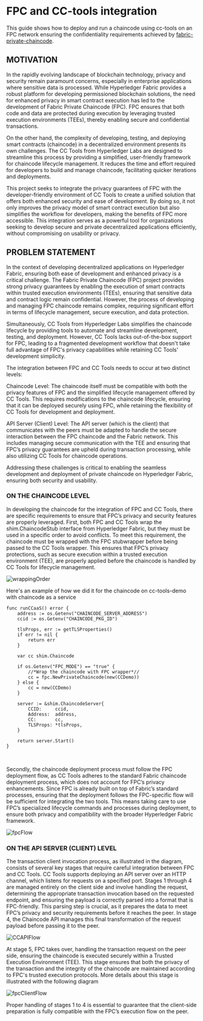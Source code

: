 # FPC and CC-tools integration

This guide shows how to deploy and run a chaincode using cc-tools on an FPC network ensuring the confidentiality requirements achieved by [fabric-private-chaincode](https://github.com/hyperledger/fabric-private-chaincode).

## MOTIVATION

In the rapidly evolving landscape of blockchain technology, privacy and security remain paramount concerns, especially in enterprise applications where sensitive data is processed. While Hyperledger Fabric provides a robust platform for developing permissioned blockchain solutions, the need for enhanced privacy in smart contract execution has led to the development of Fabric Private Chaincode (FPC). FPC ensures that both code and data are protected during execution by leveraging trusted execution environments (TEEs), thereby enabling secure and confidential transactions.

On the other hand, the complexity of developing, testing, and deploying smart contracts (chaincode) in a decentralized environment presents its own challenges. The CC Tools from Hyperledger Labs are designed to streamline this process by providing a simplified, user-friendly framework for chaincode lifecycle management. It reduces the time and effort required for developers to build and manage chaincode, facilitating quicker iterations and deployments.

This project seeks to integrate the privacy guarantees of FPC with the developer-friendly environment of CC Tools to create a unified solution that offers both enhanced security and ease of development. By doing so, it not only improves the privacy model of smart contract execution but also simplifies the workflow for developers, making the benefits of FPC more accessible. This integration serves as a powerful tool for organizations seeking to develop secure and private decentralized applications efficiently, without compromising on usability or privacy.

## PROBLEM STATEMENT

In the context of developing decentralized applications on Hyperledger Fabric, ensuring both ease of development and enhanced privacy is a critical challenge. The Fabric Private Chaincode (FPC) project provides strong privacy guarantees by enabling the execution of smart contracts within trusted execution environments (TEEs), ensuring that sensitive data and contract logic remain confidential. However, the process of developing and managing FPC chaincode remains complex, requiring significant effort in terms of lifecycle management, secure execution, and data protection.

Simultaneously, CC Tools from Hyperledger Labs simplifies the chaincode lifecycle by providing tools to automate and streamline development, testing, and deployment. However, CC Tools lacks out-of-the-box support for FPC, leading to a fragmented development workflow that doesn't take full advantage of FPC's privacy capabilities while retaining CC Tools' development simplicity.

The integration between FPC and CC Tools needs to occur at two distinct levels:

Chaincode Level: The chaincode itself must be compatible with both the privacy features of FPC and the simplified lifecycle management offered by CC Tools. This requires modifications to the chaincode lifecycle, ensuring that it can be deployed securely using FPC, while retaining the flexibility of CC Tools for development and deployment.

API Server (Client) Level: The API server (which is the client) that communicates with the peers must be adapted to handle the secure interaction between the FPC chaincode and the Fabric network. This includes managing secure communication with the TEE and ensuring that FPC’s privacy guarantees are upheld during transaction processing, while also utilizing CC Tools for chaincode operations.

Addressing these challenges is critical to enabling the seamless development and deployment of private chaincode on Hyperledger Fabric, ensuring both security and usability.


### ON THE CHAINCODE LEVEL

In developing the chaincode for the integration of FPC and CC Tools, there are specific requirements to ensure that FPC’s privacy and security features are properly leveraged. First, both FPC and CC Tools wrap the shim.ChaincodeStub interface from Hyperledger Fabric, but they must be used in a specific order to avoid conflicts. To meet this requirement, the chaincode must be wrapped with the FPC stubwrapper before being passed to the CC Tools wrapper. This ensures that FPC’s privacy protections, such as secure execution within a trusted execution environment (TEE), are properly applied before the chaincode is handled by CC Tools for lifecycle management.

![wrappingOrder](./wrappingOrder.png)

Here's an example of how we did it for the chaincode on cc-tools-demo with chaincode as a service

```
func runCCaaS() error {
	address := os.Getenv("CHAINCODE_SERVER_ADDRESS")
	ccid := os.Getenv("CHAINCODE_PKG_ID")

	tlsProps, err := getTLSProperties()
	if err != nil {
		return err
	}

	var cc shim.Chaincode

	if os.Getenv("FPC_MODE") == "true" {
        //*Wrap the chaincode with FPC wrapper*//
		cc = fpc.NewPrivateChaincode(new(CCDemo))
	} else {
		cc = new(CCDemo)
	}

	server := &shim.ChaincodeServer{
		CCID:     ccid,
		Address:  address,
		CC:       cc,
		TLSProps: *tlsProps,
	}

	return server.Start()
}
```
<br>

Secondly, the chaincode deployment process must follow the FPC deployment flow, as CC Tools adheres to the standard Fabric chaincode deployment process, which does not account for FPC’s privacy enhancements. Since FPC is already built on top of Fabric’s standard processes, ensuring that the deployment follows the FPC-specific flow will be sufficient for integrating the two tools. This means taking care to use FPC’s specialized lifecycle commands and processes during deployment, to ensure both privacy and compatibility with the broader Hyperledger Fabric framework.


![fpcFlow](./fpcFlow.png)


### ON THE API SERVER (CLIENT) LEVEL

The transaction client invocation process, as illustrated in the diagram, consists of several key stages that require careful integration between FPC and CC Tools. CC Tools supports deploying an API server over an HTTP channel, which listens for requests on a specified port. Stages 1 through 4 are managed entirely on the client side and involve handling the request, determining the appropriate transaction invocation based on the requested endpoint, and ensuring the payload is correctly parsed into a format that is FPC-friendly. This parsing step is crucial, as it prepares the data to meet FPC’s privacy and security requirements before it reaches the peer. In stage 4, the Chaincode API manages this final transformation of the request payload before passing it to the peer.

![CCAPIFlow](./CCAPIFlow.png)

At stage 5, FPC takes over, handling the transaction request on the peer side, ensuring the chaincode is executed securely within a Trusted Execution Environment (TEE). This stage ensures that both the privacy of the transaction and the integrity of the chaincode are maintained according to FPC's trusted execution protocols. More details about this stage is illustrated with the following diagram

![fpcClientFlow](./fpcClientFlow.png)

Proper handling of stages 1 to 4 is essential to guarantee that the client-side preparation is fully compatible with the FPC’s execution flow on the peer.
